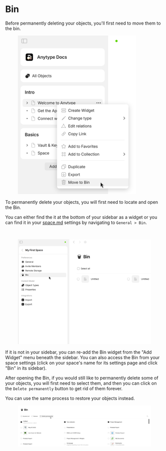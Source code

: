 # Bin

Before permanently deleting your objects, you'll first need to move them to the bin.&#x20;

<figure><img src="../../../.gitbook/assets/image (87) (1).png" alt="" width="375"><figcaption></figcaption></figure>

To permanently delete your objects, you will first need to locate and open the Bin.

You can either find the it at the bottom of your sidebar as a widget or you can find it in your [space.md](../../../getting-started/install-and-setup/space.md "mention") settings by navigating to `General > Bin`.&#x20;

<div><figure><img src="../../../.gitbook/assets/image (100).png" alt=""><figcaption></figcaption></figure> <figure><img src="../../../.gitbook/assets/image (228).png" alt=""><figcaption></figcaption></figure></div>

If it is not in your sidebar, you can re-add the Bin widget from the "Add Widget" menu beneath the sidebar. You can also access the Bin from your space settings (click on your space's name for its settings page and click "Bin" in its sidebar).

After opening the Bin, if you would still like to permanently delete some of your objects, you will first need to select them, and then you can click on the `Delete permanently` button to get rid of them forever.

You can use the same process to restore your objects instead.

<figure><img src="../../../.gitbook/assets/image (75) (1).png" alt=""><figcaption></figcaption></figure>

